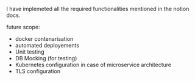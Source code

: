 I have implemeted all the required functionalities mentioned in the notion docs.

future scope:

- docker contenarisation
- automated deployements
- Unit testing
- DB Mocking (for testing)
- Kubernetes configuration in case of microservice architecture
- TLS configuration
